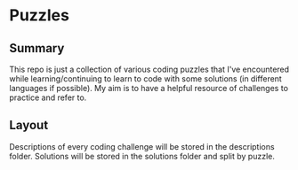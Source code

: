 # Puzzles
## Summary
This repo is just a collection of various coding puzzles that I've encountered while learning/continuing to learn to code with some solutions (in different languages if possible). My aim is to have a helpful resource of challenges to practice and refer to.

## Layout
Descriptions of every coding challenge will be stored in the descriptions folder. Solutions will be stored in the solutions folder and split by puzzle.